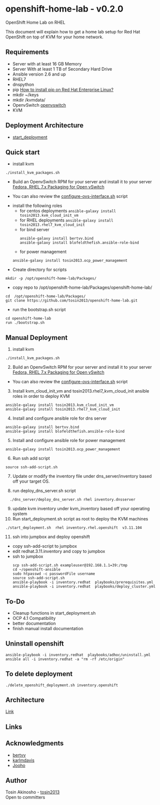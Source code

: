 # openshift-home-lab - v0.2.0
OpenShift Home Lab on RHEL

This document will explain how to get a home lab setup for Red Hat OpenShift on top of KVM for your home network.

## Requirements
* Server with at least 16 GB Memory
* Server With at least 1 TB of Secondary Hard Drive
* Ansible version 2.6 and up
* RHEL7
* dnspython
* pip [How to install pip on Red Hat Enterprise Linux?](https://access.redhat.com/solutions/1519803)
* mkdir ~/keys
* mkdir /kvmdata/
* OpenvSwitch  [openvswitch](https://www.linuxtechi.com/install-use-openvswitch-kvm-centos-7-rhel-7/)
* KVM

## Deployment Architecture
* [start_deployment](architecture/start_deployment_arch_diagram.png)

## Quick start

* install kvm
```
./install_kvm_packages.sh
```
* Build an OpenvSwitch RPM for your server and install it to your server [Fedora, RHEL 7.x Packaging for Open vSwitch](http://docs.openvswitch.org/en/latest/intro/install/fedora/)
- You can also review the [configure-ovs-interface.sh](scripts/configure-ovs-interface.sh) script
* install the following roles
  - for centos deployments ```ansible-galaxy install tosin2013.kvm_cloud_init_vm```
  - for RHEL deployments ```ansible-galaxy install tosin2013.rhel7_kvm_cloud_init```
  - for bind server
    ```
    ansible-galaxy install bertvv.bind
    ansible-galaxy install blofeldthefish.ansible-role-bind
    ```
  - for power management
  ```
  ansible-galaxy install tosin2013.ocp_power_management
  ```
* Create directory for scripts
```
mkdir -p /opt/openshift-home-lab/Packages/
```
* copy repo to /opt/openshift-home-lab/Packages/openshift-home-lab/
```
cd  /opt/openshift-home-lab/Packages/
git clone https://github.com/tosin2013/openshift-home-lab.git
```

* run the bootstrap.sh script
```
cd openshift-home-lab
run ./bootstrap.sh
```

## Manual Deployment

1. install kvm
```
./install_kvm_packages.sh
```
2. Build an OpenvSwitch RPM for your server and install it to your server [Fedora, RHEL 7.x Packaging for Open vSwitch](http://docs.openvswitch.org/en/latest/intro/install/fedora/)
- You can also review the [configure-ovs-interface.sh](scripts/configure-ovs-interface.sh) script

3. Install  kvm_cloud_init_vm  and tosin2013.rhel7_kvm_cloud_init ansible roles in order to deploy KVM
```
ansible-galaxy install tosin2013.kvm_cloud_init_vm
ansible-galaxy install tosin2013.rhel7_kvm_cloud_init
```
4. Install and configure ansible role for  dns server
```
ansible-galaxy install bertvv.bind
ansible-galaxy install blofeldthefish.ansible-role-bind  
```
5. Install and configure ansible role for power management
```
ansible-galaxy install tosin2013.ocp_power_management
```

6. Run ssh add script
```
source ssh-add-script.sh
```
7. Update or modify the inventory file under dns_server/inventory based off your target OS.

8. run  deploy_dns_server.sh script
```
  ./dns_server/deploy_dns_server.sh rhel inventory.dnsserver
```

9. update kvm inventory under kvm_inventory based off your operating system
10. Run start_deployment.sh script as root to deploy the KVM machines
```
./start_deployment.sh  rhel inventory.rhel.openshift  v3.11.104
```

11. ssh into jumpbox and deploy openshift
  - copy ssh-add-script to jumpbox
  - edit redhat.3.11.inventory and copy to jumpbox
  - ssh to jumpbox
    ```
    scp ssh-add-script.sh exampleuser@192.168.1.1=39:/tmp
    cd ~/openshift-ansible
    sudo htpasswd -c passwordFile username
    source ssh-add-script.sh
    ansible-playbook -i inventory.redhat  playbooks/prerequisites.yml
    ansible-playbook -i inventory.redhat  playbooks/deploy_cluster.yml
    ```

## To-Do
* Cleanup functions in start_deployment.sh
* OCP 4.1 Compatibility
* better documentation
* finish manual install documentation


## Uninstall openshift
```
ansible-playbook -i inventory.redhat  playbooks/adhoc/uninstall.yml  
ansible all -i inventory.redhat -a "rm -rf /etc/origin"  
```
## To delete deployment
```
./delete_openshift_deployment.sh inventory.openshift
```

## Architecture
[Link](https://github.com/tosin2013/openshift-home-lab/tree/master/architecture)

## Links

## Acknowledgments
* [bertvv](https://github.com/bertvv)
* [karlmdavis](https://github.com/karlmdavis)
* [Jooho](https://github.com/Jooho)

## Author
Tosin Akinosho - [tosin2013](https://github.com/tosin2013)  
Open to committers  
